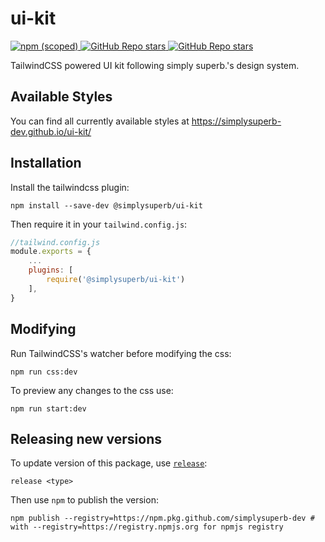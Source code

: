# ui-kit

<a href="https://www.npmjs.com/package/@simplysuperb-dev/ui-kit">
    <img alt="npm (scoped)" src="https://img.shields.io/npm/v/@simplysuperb-dev/ui-kit?style=flat">
</a>
<a href="https://github.com/simplysuperb-dev/ui-kit">
    <img alt="GitHub Repo stars"
        src="https://img.shields.io/github/stars/simplysuperb-dev/ui-kit?style=flat">
</a>
<a href="https://github.com/simplysuperb-dev/ui-kit">
    <img alt="GitHub Repo stars" src="https://img.shields.io/badge/view%20on-github-blue">
</a>

TailwindCSS powered UI kit following simply superb.'s design system.


## Available Styles

You can find all currently available styles at https://simplysuperb-dev.github.io/ui-kit/

## Installation

Install the tailwindcss plugin:
```
npm install --save-dev @simplysuperb/ui-kit
```

Then require it in your `tailwind.config.js`:

```js
//tailwind.config.js
module.exports = {
    ...
    plugins: [
        require('@simplysuperb/ui-kit')
    ],
}
```


## Modifying

Run TailwindCSS's watcher before modifying the css:

```
npm run css:dev
```

To preview any changes to the css use:

```
npm run start:dev
```

## Releasing new versions

To update version of this package, use [`release`](https://www.npmjs.com/package/release):

```
release <type>
```

Then use `npm` to publish the version:

```
npm publish --registry=https://npm.pkg.github.com/simplysuperb-dev # with --registry=https://registry.npmjs.org for npmjs registry
```